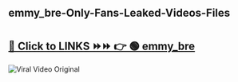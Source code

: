 
 ## emmy_bre-Only-Fans-Leaked-Videos-Files

# <h2><a href="https://mediaupload.pro?emmy_bre">🔗 Click to LINKS ⏩⏩ 👉 🟢 emmy_bre </a></h2>

<a href="https://mediaupload.pro?emmy_bre" rel="nofollow" data-target="animated-image.originalLink"><img src="https://i.ibb.co.com/xMMVF88/686577567.gif" alt="Viral Video Original" style="max-width: 100%; display: inline-block;" data-target="animated-image.originalImage"></a>